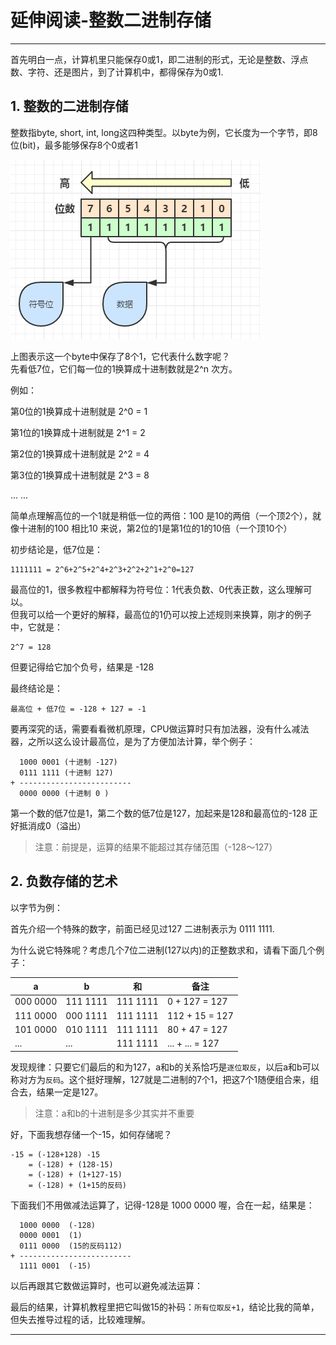# 延伸阅读-整数二进制存储

---

首先明白一点，计算机里只能保存0或1，即二进制的形式，无论是整数、浮点数、字符、还是图片，到了计算机中，都得保存为0或1.

## 1. 整数的二进制存储

整数指byte, short, int, long这四种类型。以byte为例，它长度为一个字节，即8位\(bit\)，最多能够保存8个0或者1

![](/chapter_last/1.png)

上图表示这一个byte中保存了8个1，它代表什么数字呢？  
先看低7位，它们每一位的1换算成十进制数就是2^n 次方。

例如：

第0位的1换算成十进制就是 2^0 = 1

第1位的1换算成十进制就是 2^1 = 2

第2位的1换算成十进制就是 2^2 = 4

第3位的1换算成十进制就是 2^3 = 8

... ...

简单点理解高位的一个1就是稍低一位的两倍：100 是10的两倍（一个顶2个），就像十进制的100 相比10 来说，第2位的1是第1位的1的10倍（一个顶10个）

初步结论是，低7位是：

```
1111111 = 2^6+2^5+2^4+2^3+2^2+2^1+2^0=127
```

最高位的1，很多教程中都解释为符号位：1代表负数、0代表正数，这么理解可以。  
但我可以给一个更好的解释，最高位的1仍可以按上述规则来换算，刚才的例子中，它就是：

```
2^7 = 128
```

但要记得给它加个负号，结果是 -128

最终结论是：

```
最高位 + 低7位 = -128 + 127 = -1
```

要再深究的话，需要看看微机原理，CPU做运算时只有加法器，没有什么减法器，之所以这么设计最高位，是为了方便加法计算，举个例子：

```
  1000 0001 (十进制 -127)
  0111 1111 (十进制 127)
+ -------------------------
  0000 0000 (十进制 0 )
```

第一个数的低7位是1，第二个数的低7位是127，加起来是128和最高位的-128 正好抵消成0（溢出）

> 注意：前提是，运算的结果不能超过其存储范围（-128～127）

## 2. 负数存储的艺术
以字节为例：

首先介绍一个特殊的数字，前面已经见过127 二进制表示为 0111 1111.

为什么说它特殊呢？考虑几个7位二进制(127以内)的正整数求和，请看下面几个例子：

| a | b | 和 | 备注 |
| --- | --- | --- | --- |
| 000 0000 | 111 1111  | 111 1111 | 0 + 127 = 127 |
| 111 0000 | 000 1111  | 111 1111 | 112 + 15 = 127 |
| 101 0000 | 010 1111  | 111 1111 | 80 + 47 = 127 |
| ... | ...  | 111 1111 | ... + ... = 127 |

发现规律：只要它们最后的和为127，a和b的关系恰巧是`逐位取反`，以后a和b可以称对方为`反码`。这个挺好理解，127就是二进制的7个1，把这7个1随便组合来，组合去，结果一定是127。
> 注意：a和b的十进制是多少其实并不重要

好，下面我想存储一个-15，如何存储呢？

```
-15 = (-128+128) -15
    = (-128) + (128-15)
    = (-128) + (1+127-15)
    = (-128) + (1+15的反码)
``` 

下面我们不用做减法运算了，记得-128是 1000 0000 喔，合在一起，结果是：

```
  1000 0000  (-128)
  0000 0001  (1)
  0111 0000  (15的反码112)
+ -------------------------
  1111 0001  (-15)
```

以后再跟其它数做运算时，也可以避免减法运算：


最后的结果，计算机教程里把它叫做15的补码：`所有位取反+1`，结论比我的简单，但失去推导过程的话，比较难理解。


---



